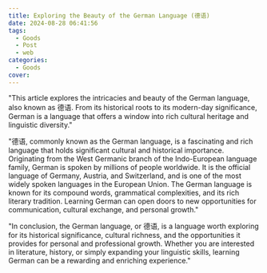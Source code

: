 ```yaml
---
title: Exploring the Beauty of the German Language (德语)
date: 2024-08-28 06:41:56
tags:
  - Goods
  - Post
  - web
categories:
  - Goods
cover: 
---
```


"This article explores the intricacies and beauty of the German language, also known as 德语. From its historical roots to its modern-day significance, German is a language that offers a window into rich cultural heritage and linguistic diversity."

"德语, commonly known as the German language, is a fascinating and rich language that holds significant cultural and historical importance. Originating from the West Germanic branch of the Indo-European language family, German is spoken by millions of people worldwide. It is the official language of Germany, Austria, and Switzerland, and is one of the most widely spoken languages in the European Union. The German language is known for its compound words, grammatical complexities, and its rich literary tradition. Learning German can open doors to new opportunities for communication, cultural exchange, and personal growth."

"In conclusion, the German language, or 德语, is a language worth exploring for its historical significance, cultural richness, and the opportunities it provides for personal and professional growth. Whether you are interested in literature, history, or simply expanding your linguistic skills, learning German can be a rewarding and enriching experience."
